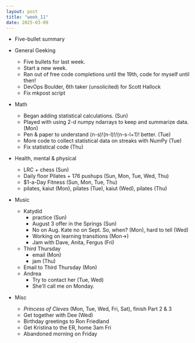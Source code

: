 ```yaml
---
layout: post
title: "week_11"
date: 2025-03-09
---
```


* Five-bullet summary

* General Geeking
    - Five bullets for last week.
    - Start a new week.
    - Ran out of free code completions until the 19th, code for myself until then!
    - DevOps Boulder, 6th taker (unsolicited) for Scott Hallock
    - Fix mkpost script

* Math
    - Began adding statistical calculations. (Sun)
    - Played with using 2-d numpy ndarrays to keep and summarize data. (Mon)
    - Pen & paper to understand (n-s)!(n-l)!/(n-s-l+1)! better. (Tue)
    - More code to collect statistical data on streaks with NumPy (Tue)
    - Fix statistical code (Thu)

* Health, mental & physical
    - LRC + chess (Sun)
    - Daily floor Pilates + 176 pushups (Sun, Mon, Tue, Wed, Thu)
    - $1-a-Day Fitness (Sun, Mon, Tue, Thu)
    - pilates, kaiut (Mon), pilates (Tue), kaiut (Wed), pilates (Thu)

* Music
    - Katydid
        - practice (Sun)
        - August 3 offer in the Springs (Sun)
        - No on Aug. Kate no on Sept. So, when? (Mon), hard to tell (Wed)
        - Working on learning transitions (Mon->)
        - Jam with Dave, Anita, Fergus (Fri)
    - Third Thursday
        - email (Mon)
        - jam (Thu)
    - Email to Third Thursday (Mon)
    - Andrea
        - Try to contact her (Tue, Wed)
        - She'll call me on Monday.

* Misc
    - *Princess of Cleves* (Mon, Tue, Wed, Fri, Sat), finish Part 2 & 3
    - Get together with Dee (Wed)
    - Birthday greetings to Ron Friedland
    - Get Kristina to the ER, home 3am Fri
    - Abandoned morning on Friday
